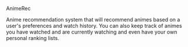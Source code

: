 AnimeRec

Anime recommendation system that will recommend animes based on a user's preferences and watch history.
You can also keep track of animes you have watched and are currently watching and even have your own personal ranking lists.
